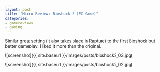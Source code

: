 ```yaml
---
layout: post
title: "Micro Review: Bioshock 2 (PC Game)"
categories:
- gamereviews
- gaming
---
```



Similar great setting (it also takes place in Rapture) to the first Bioshock but better gameplay. I liked it more than the original.


![screenshot]({{ site.baseurl }}/images/posts/bioshock2_03.jpg)

![screenshot]({{ site.baseurl }}/images/posts/bioshock2_02.jpg)

